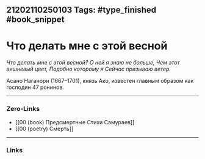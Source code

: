21202110250103
Tags: #type_finished #book_snippet 
---
# Что делать мне с этой весной

*Что делать мне с этой весной?
О ней я знаю не больше,
Чем этот вишневый цвет,
Подобно которому я
Сейчас призываю ветер.*

Асано Наганори (1667–1701), князь Ако, известен главным образом как господин 47 ронинов. 

---
### Zero-Links
 - [[00 (book) Предсмертные Стихи Самураев]]
 - [[00 (poetry) Смерть]]
---
### Links
